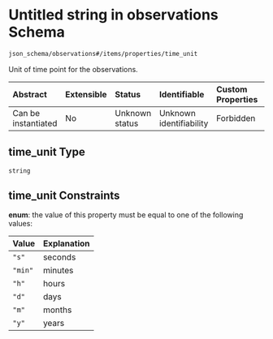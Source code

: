 # Untitled string in observations Schema

```txt
json_schema/observations#/items/properties/time_unit
```

Unit of time point for the observations.

| Abstract            | Extensible | Status         | Identifiable            | Custom Properties | Additional Properties | Access Restrictions | Defined In                                                                                                  |
| :------------------ | :--------- | :------------- | :---------------------- | :---------------- | :-------------------- | :------------------ | :---------------------------------------------------------------------------------------------------------- |
| Can be instantiated | No         | Unknown status | Unknown identifiability | Forbidden         | Allowed               | none                | [observations.schema.json\*](../../out/schemas/sub-schemas/observations.schema.json "open original schema") |

## time\_unit Type

`string`

## time\_unit Constraints

**enum**: the value of this property must be equal to one of the following values:

| Value   | Explanation |
| :------ | :---------- |
| `"s"`   | seconds     |
| `"min"` | minutes     |
| `"h"`   | hours       |
| `"d"`   | days        |
| `"m"`   | months      |
| `"y"`   | years       |
